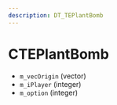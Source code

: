```yaml
---
description: DT_TEPlantBomb
---
```


# CTEPlantBomb


* `m_vecOrigin` (vector)
* `m_iPlayer` (integer)
* `m_option` (integer)